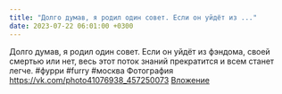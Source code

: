```yaml
---
title: "Долго думав, я родил один совет. Если он уйдёт из ..."
date: 2023-07-22 06:01:00 +0300
---
```


Долго думав, я родил один совет. Если он уйдёт из фэндома, своей смертью или нет, весь этот поток знаний прекратится и всем станет легче.
#фурри #furry #москва
Фотография
<a class="vk-attach" href="https://vk.com/photo41076938_457250073">https://vk.com/photo41076938_457250073</a>
<a class="vk-attach" href="https://vk.com/photo41076938_457250073">Вложение</a>
